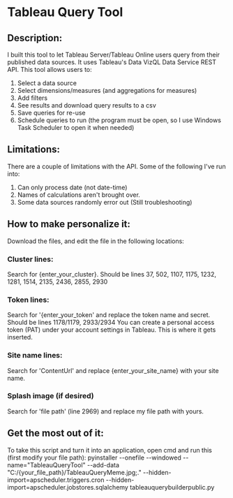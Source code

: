 # Tableau Query Tool

## Description:

I built this tool to let Tableau Server/Tableau Online users query from their published data sources. It uses Tableau's Data VizQL Data Service REST API.
This tool allows users to:
1. Select a data source
2. Select dimensions/measures (and aggregations for measures)
3. Add filters
4. See results and download query results to a csv
5. Save queries for re-use
6. Schedule queries to run (the program must be open, so I use Windows Task Scheduler to open it when needed)

## Limitations:

There are a couple of limitations with the API. Some of the following I've run into:
1. Can only process date (not date-time)
2. Names of calculations aren't brought over.
3. Some data sources randomly error out (Still troubleshooting)

## How to make personalize it:

Download the files, and edit the file in the following locations:

### Cluster lines:

Search for {enter_your_cluster}. Should be lines 37, 502, 1107, 1175, 1232, 1281, 1514, 2135, 2436, 2855, 2930

### Token lines:

Search for '{enter_your_token' and replace the token name and secret. Should be lines 1178/1179, 2933/2934
You can create a personal access token (PAT) under your account settings in Tableau. This is where it gets inserted.

### Site name lines:

Search for 'ContentUrl' and replace {enter_your_site_name} with your site name.

### Splash image (if desired)

Search for 'file path' (line 2969) and replace my file path with yours.

## Get the most out of it:

To take this script and turn it into an application, open cmd and run this (first modify your file path):
pyinstaller --onefile --windowed --name="TableauQueryTool" --add-data "C:/{your_file_path}/TableauQueryMeme.jpg;." --hidden-import=apscheduler.triggers.cron --hidden-import=apscheduler.jobstores.sqlalchemy tableauquerybuilderpublic.py
